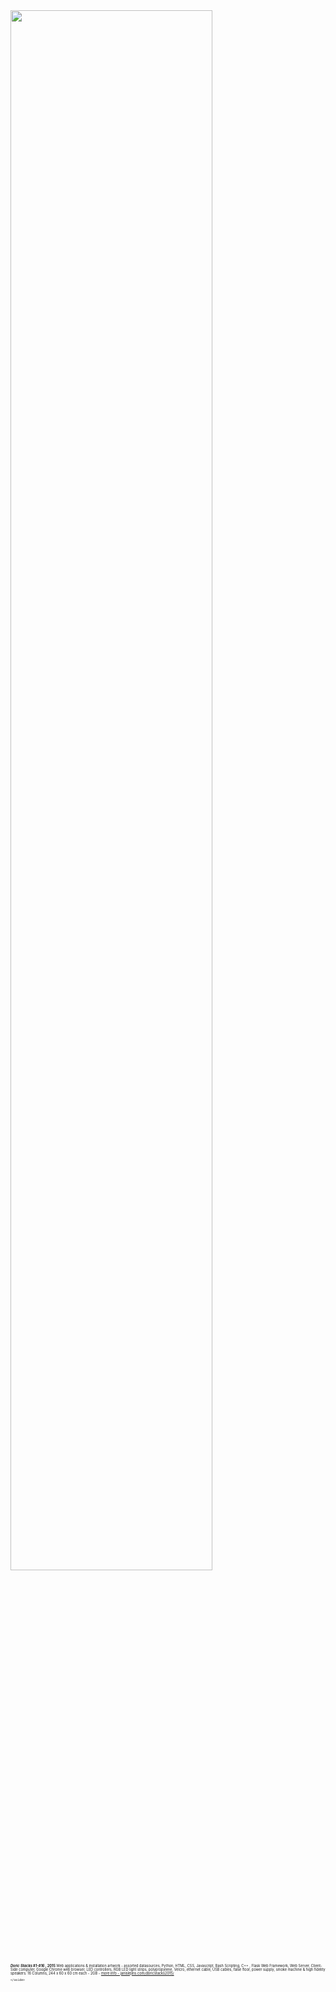 <div id="wrap">
    <article>
       <img src="http://janislejins.com/images/ZlXcFtU6Tm7rGNIpzj97jpwh_vE=/284/width-1920/" style="width:80%; max-height:auto;"></img>
    </article>
    <aside style="font-size:0.4em; text-align:left;">
        <p><strong><em> Doric Stacks #1-#16 </em>, 2015 </strong> Web applications & installation artwork - assorted datasources, Python, HTML, CSS, Javascript, Bash Scripting, C++ , Flask Web Framework, Web Server, Client-Side computer, Google Chrome web browser, LED controllers, RGB LED light strips, polypropylene, Velcro, ethernet cable, USB cables, false floor, power supply, smoke machine & high fidelity speakers. 16 Columns, 244 x 60 x 60 cm each - 2GB -  <a href="http://janislejins.com/doricstacks2015/" target="_blank"> more info - janislejins.com/doricstacks2015/</a></p>
   
    </aside>
</div>
